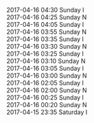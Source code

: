 2017-04-16 04:30 Sunday  I  
2017-04-16 04:25 Sunday  N  
2017-04-16 04:05 Sunday  I  
2017-04-16 03:55 Sunday  N  
2017-04-16 03:35 Sunday  I  
2017-04-16 03:30 Sunday  N  
2017-04-16 03:25 Sunday  I  
2017-04-16 03:10 Sunday  N  
2017-04-16 03:05 Sunday  I  
2017-04-16 03:00 Sunday  N  
2017-04-16 02:05 Sunday  I  
2017-04-16 02:00 Sunday  N  
2017-04-16 00:25 Sunday  I  
2017-04-16 00:20 Sunday  N  
2017-04-15 23:35 Saturday  I  
